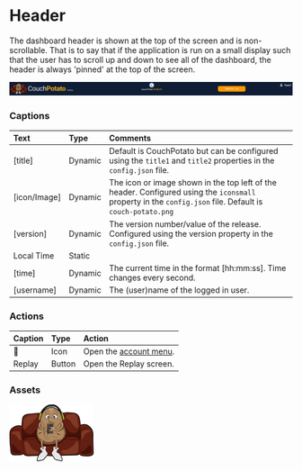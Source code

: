 # Header

The dashboard header is shown at the top of the screen and is non-scrollable. That is to say that if the application is run on a small display such that the user has to scroll up and down to see all of the dashboard, the header is always 'pinned' at the top of the screen.

![](../../../.gitbook/assets/image%20%282%29.png)

### **Captions**

| Text | Type | Comments |
| :--- | :--- | :--- |
| \[title\] | Dynamic | Default is CouchPotato but can be configured using the `title1` and `title2` properties in the `config.json` file.  |
| \[icon/Image\] | Dynamic |  The icon or image shown in the top left of the header. Configured using the `iconsmall` property in the `config.json` file. Default is `couch-potato.png` |
| \[version\] | Dynamic | The version number/value of the release. Configured using the version property in the `config.json` file.  |
| Local Time | Static |   |
| \[time\] | Dynamic | The current time in the format \[hh:mm:ss\]. Time changes every second. |
| \[username\] | Dynamic | The \(user\)name of the logged in user. |

### **Actions**

| Caption | Type | Action |
| :--- | :--- | :--- |
|  👤 | Icon | Open the [account menu](). |
| Replay | Button | Open the Replay screen. |

### Assets

![](../../../.gitbook/assets/image%20%281%29.png)

